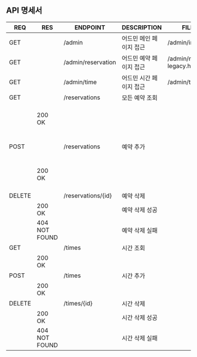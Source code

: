 ## API 명세서

| REQ    | RES           | ENDPOINT           | DESCRIPTION   | FILEPATH                       | BODY                   |
|--------|---------------|--------------------|---------------|--------------------------------|------------------------|
| GET    |               | /admin             | 어드민 메인 페이지 접근 | /admin/index.html              |                        |
| GET    |               | /admin/reservation | 어드민 예약 페이지 접근 | /admin/reservation-legacy.html |                        |
| GET    |               | /admin/time        | 어드민 시간 페이지 접근 | /admin/time.html               |
| GET    |               | /reservations      | 모든 예약 조회      |                                |                        |
|        | 200 OK        |                    |               |                                | {id, name, time, date} |
| POST   |               | /reservations      | 예약 추가         |                                | name, time, date       |
|        | 200 OK        |                    |               |                                | id, name, time, date   |
| DELETE |               | /reservations/{id} | 예약 삭제         |                                |                        |
|        | 200 OK        |                    | 예약 삭제 성공      |                                |                        |
|        | 404 NOT FOUND |                    | 예약 삭제 실패      |                                |                        |
| GET    |               | /times             | 시간 조회         |                                |                        |
|        | 200 OK        |                    |               |                                | {id, startAt}          |
| POST   |               | /times             | 시간 추가         |                                | startAt                |
|        | 200 OK        |                    |               |                                | id, startAt            |
| DELETE |               | /times/{id}        | 시간 삭제         |                                |                        |
|        | 200 OK        |                    | 시간 삭제 성공      |                                |                        |
|        | 404 NOT FOUND |                    | 시간 삭제 실패      |                                |                        |
